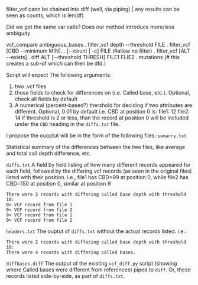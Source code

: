 filter_vcf cann be chained into diff (well, via piping) | 
any results can be seen as counts, which is len(df)

Did we get the same var calls?
Does our method introduce more/less ambiguity

vcf_compare ambiguous_bases
. filter_vcf depth --threshold FILE
. filter_vcf [CBD --minimum MIN]... [--count | -c] FILE (#allow no filter)
. filter_vcf [ALT --exists]
. diff ALT [--threshold THRESH] FILE1 FLIE2
. mutations  (# this creates a sub-df which can then be dfd.)

Script will expect The following arguments:
1. two .vcf files
2.  those fields to check for differences on (i.e. Called base, etc.). Optional, check all fields by default
3. A numerical (percent-based?) thershold for deciding if two attributes are different. Optional, 0.01 by default
   i.e. CBD at position 0 is:
      file1: 12
      file2: 14
if threshold is 2 or less, than the record at position 0 will be included under the `CBD` heading in the `diffs.txt` file.



I propose the ouoptut will be in the form of the following files:
`sumarry.txt`

Statistical summary of the differences between the two files, like average and total call depth difference, etc.

`diffs.txt`
A field by field listing of how many different records appeared for each field, followed by the differing vcf records (as seen in the original files) listed with their position.
i.e., file1 has CBD=99 at position 0, while file2 has CBD=150 at position 0, similar at position 9
```
There were 2 records with differing called base depth with threshold 10:
0> VCF record from file 1
0< VCF record from file 2
9< VCF record from file 1
9> VCF record from file 2
```
`headers.txt`
The ouptut of `diffs.txt` without the actual records listed. i.e.:
```
There were 2 records with differing called base depth with threshold 10:
There were 4 records with differing called bases.
```
`diffbases.diff`
The output of the existing `vcf_diff.py` script (showing where Called bases were different from references) piped to `diff`.  Or, these records listed side-by-side, as part of `diffs.txt`.
